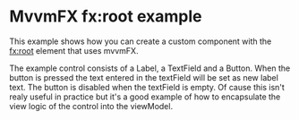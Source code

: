 # MvvmFX fx:root example

This example shows how you can create a custom component with the [fx:root](http://docs.oracle.com/javafx/2/fxml_get_started/custom_control.htm) element that uses mvvmFX.

The example control consists of a Label, a TextField and a Button. When the button is pressed the text entered in the textField will be set as new label text. The button is disabled when the textField is empty. Of cause this isn't realy useful in practice but it's a good example of how to encapsulate the view logic of the control into the viewModel.